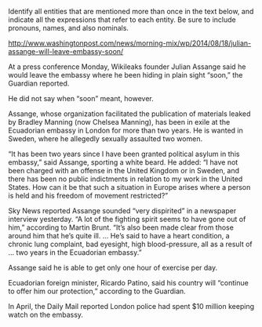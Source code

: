 Identify all entities that are mentioned more than once in the text
below, and indicate all the expressions that refer to each entity. Be
sure to include pronouns, names, and also nominals.

http://www.washingtonpost.com/news/morning-mix/wp/2014/08/18/julian-assange-will-leave-embassy-soon/

At a press conference Monday, Wikileaks founder Julian Assange said he would leave the embassy where he been hiding in plain sight “soon,” the Guardian reported.

He did not say when “soon” meant, however.

Assange, whose organization facilitated the publication of materials leaked by Bradley Manning (now Chelsea Manning), has been in exile at the Ecuadorian embassy in London for more than two years. He is wanted in Sweden, where he allegedly sexually assaulted two women.

“It has been two years since I have been granted political asylum in this embassy,” said Assange, sporting a white beard. He added: “I have not been charged with an offense in the United Kingdom or in Sweden, and there has been no public indictments in relation to my work in the United States. How can it be that such a situation in Europe arises where a person is held and his freedom of movement restricted?”

Sky News reported Assange sounded “very dispirited” in a newspaper interview yesterday. “A lot of the fighting spirit seems to have gone out of him,” according to Martin Brunt. “It’s also been made clear from those around him that he’s quite ill. … He’s said to have a heart condition, a chronic lung complaint, bad eyesight, high blood-pressure, all as a result of … two years in the Ecuadorian embassy.”

Assange said he is able to get only one hour of exercise per day.

Ecuadorian foreign minister, Ricardo Patino, said his country will “continue to offer him our protection,” according to the Guardian.

In April, the Daily Mail reported London police had spent $10 million keeping watch on the embassy.

